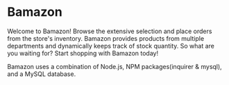 # Bamazon

Welcome to Bamazon! Browse the extensive selection and place orders from the store's inventory. Bamazon provides products from multiple departments and dynamically keeps track of stock quantity. So what are you waiting for? Start shopping with Bamazon today!

Bamazon uses a combination of Node.js, NPM packages(inquirer & mysql), and a MySQL database.
